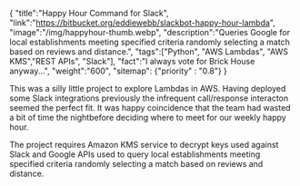 {
    "title":"Happy Hour Command for Slack",
    "link":"https://bitbucket.org/eddiewebb/slackbot-happy-hour-lambda",
    "image":"/img/happyhour-thumb.webp",
    "description":"Queries Google for local establishments meeting specified criteria randomly selecting a match based on reviews and distance.",
    "tags":["Python", "AWS Lambdas", "AWS KMS","REST APIs", "Slack"],
    "fact":"I always vote for Brick House anyway...",
    "weight":"600",
    "sitemap": {"priority" : "0.8"}
}

<p>This was a silly little project to explore Lambdas in AWS. Having deployed some Slack integrations previously the infrequent call/response interacton seemed the perfect fit.  It was happy coincidence that the team had wasted a bit of time the nightbefore deciding where to meet for our weekly happy hour.</p>

<p>The project requires Amazon KMS service to decrypt keys used against Slack and Google APIs used to query local establishments meeting specified criteria randomly selecting a match based on reviews and distance.</p>
